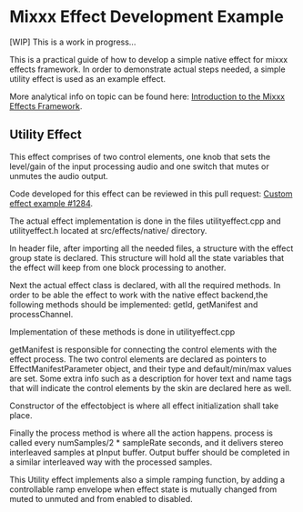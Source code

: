 # Mixxx Effect Development Example

\[WIP\] This is a work in progress...

This is a practical guide of how to develop a simple native effect for
mixxx effects framework. In order to demonstrate actual steps needed, a
simple utility effect is used as an example effect.

More analytical info on topic can be found here: [Introduction to the
Mixxx Effects
Framework](https://mixxx.org/wiki/doku.php/developer_guide_effects).

## Utility Effect

This effect comprises of two control elements, one knob that sets the
level/gain of the input processing audio and one switch that mutes or
unmutes the audio output.

Code developed for this effect can be reviewed in this pull request:
[Custom effect example
\#1284](https://github.com/mixxxdj/mixxx/pull/1284).

The actual effect implementation is done in the files utilityeffect.cpp
and utilityeffect.h located at src/effects/native/ directory.

In header file, after importing all the needed files, a structure with
the effect group state is declared. This structure will hold all the
state variables that the effect will keep from one block processing to
another.

Next the actual effect class is declared, with all the required methods.
In order to be able the effect to work with the native effect
backend,the following methods should be implemented: getId, getManifest
and processChannel.

Implementation of these methods is done in utilityeffect.cpp

getManifest is responsible for connecting the control elements with the
effect process. The two control elements are declared as pointers to
EffectManifestParameter object, and their type and default/min/max
values are set. Some extra info such as a description for hover text and
name tags that will indicate the control elements by the skin are
declared here as well.

Constructor of the effectobject is where all effect initialization shall
take place.

Finally the process method is where all the action happens. process is
called every numSamples/2 \* sampleRate seconds, and it delivers stereo
interleaved samples at pInput buffer. Output buffer should be completed
in a similar interleaved way with the processed samples.

This Utility effect implements also a simple ramping function, by adding
a controllable ramp envelope when effect state is mutually changed from
muted to unmuted and from enabled to disabled.
